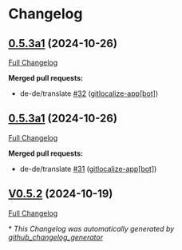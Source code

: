 # Changelog

## [0.5.3a1](https://github.com/OpenVoiceOS/ovos-skill-application-launcher/tree/0.5.3a1) (2024-10-26)

[Full Changelog](https://github.com/OpenVoiceOS/ovos-skill-application-launcher/compare/0.5.3a1...0.5.3a1)

**Merged pull requests:**

- de-de/translate [\#32](https://github.com/OpenVoiceOS/ovos-skill-application-launcher/pull/32) ([gitlocalize-app[bot]](https://github.com/apps/gitlocalize-app))

## [0.5.3a1](https://github.com/OpenVoiceOS/ovos-skill-application-launcher/tree/0.5.3a1) (2024-10-26)

[Full Changelog](https://github.com/OpenVoiceOS/ovos-skill-application-launcher/compare/V0.5.2...0.5.3a1)

**Merged pull requests:**

- de-de/translate [\#31](https://github.com/OpenVoiceOS/ovos-skill-application-launcher/pull/31) ([gitlocalize-app[bot]](https://github.com/apps/gitlocalize-app))

## [V0.5.2](https://github.com/OpenVoiceOS/ovos-skill-application-launcher/tree/V0.5.2) (2024-10-19)

[Full Changelog](https://github.com/OpenVoiceOS/ovos-skill-application-launcher/compare/0.5.2...V0.5.2)



\* *This Changelog was automatically generated by [github_changelog_generator](https://github.com/github-changelog-generator/github-changelog-generator)*
